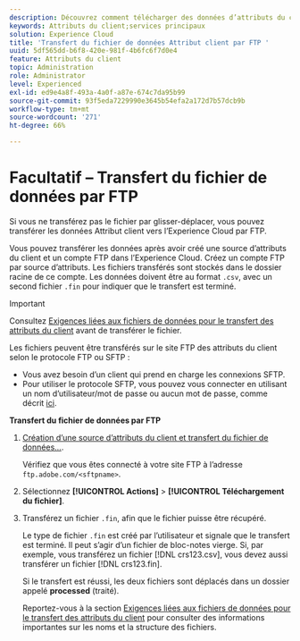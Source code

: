 ```yaml
---
description: Découvrez comment télécharger des données d’attributs du client via FTP vers l’Experience Cloud.
keywords: Attributs du client;services principaux
solution: Experience Cloud
title: 'Transfert du fichier de données Attribut client par FTP '
uuid: 5df565dd-b6f8-420e-981f-4b6fc6f7d0e4
feature: Attributs du client
topic: Administration
role: Administrator
level: Experienced
exl-id: ed9e4a8f-493a-4a0f-a87e-674c7da95b99
source-git-commit: 93f5eda7229990e3645b54efa2a172d7b57dcb9b
workflow-type: tm+mt
source-wordcount: '271'
ht-degree: 66%

---
```


# Facultatif – Transfert du fichier de données par FTP

Si vous ne transférez pas le fichier par glisser-déplacer, vous pouvez transférer les données Attribut client vers l’Experience Cloud par FTP.

Vous pouvez transférer les données après avoir créé une source d’attributs du client et un compte FTP dans l’Experience Cloud. Créez un compte FTP par source d’attributs. Les fichiers transférés sont stockés dans le dossier racine de ce compte. Les données doivent être au format `.csv`, avec un second fichier `.fin` pour indiquer que le transfert est terminé.

>[!IMPORTANT]
>
>Consultez [Exigences liées aux fichiers de données pour le transfert des attributs du client](crs-data-file.md#concept_DE908F362DF24172BFEF48E1797DAF19) avant de transférer le fichier.

Les fichiers peuvent être transférés sur le site FTP des attributs du client selon le protocole FTP ou SFTP :

* Vous avez besoin d’un client qui prend en charge les connexions SFTP.
* Pour utiliser le protocole SFTP, vous pouvez vous connecter en utilisant un nom d’utilisateur/mot de passe ou aucun mot de passe, comme décrit [ici](https://experienceleague.adobe.com/docs/analytics/export/ftp-and-sftp/secure-file-transfer-protocol/ftp-sftp-cert-auth.html?lang=en).

**Transfert du fichier de données par FTP**

1. [Création d’une source d’attributs du client et transfert du fichier de données...](t-crs-usecase.md#task_BCC327B2A0EF4A1BBB2934013AB92B78).

   Vérifiez que vous êtes connecté à votre site FTP à l’adresse `ftp.adobe.com/<sftpname>`.

1. Sélectionnez **[!UICONTROL Actions]** > **[!UICONTROL Téléchargement du fichier]**.

1. Transférez un fichier `.fin`, afin que le fichier puisse être récupéré.

   Le type de fichier `.fin` est créé par l’utilisateur et signale que le transfert est terminé. Il peut s’agir d’un fichier de bloc-notes vierge. Si, par exemple, vous transférez un fichier [!DNL crs123.csv], vous devez aussi transférer un fichier [!DNL crs123.fin].

   Si le transfert est réussi, les deux fichiers sont déplacés dans un dossier appelé **processed** (traité).

   Reportez-vous à la section [Exigences liées aux fichiers de données pour le transfert des attributs du client](crs-data-file.md#concept_DE908F362DF24172BFEF48E1797DAF19) pour consulter des informations importantes sur les noms et la structure des fichiers.
